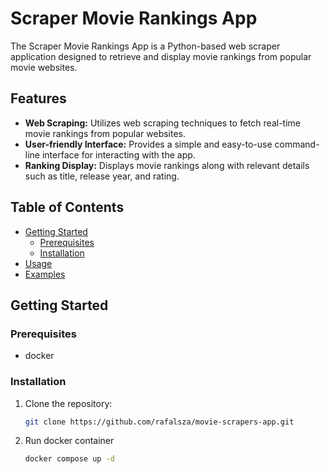 # Scraper Movie Rankings App

The Scraper Movie Rankings App is a Python-based web scraper application designed to retrieve and display movie rankings from popular movie websites.

## Features

- **Web Scraping:** Utilizes web scraping techniques to fetch real-time movie rankings from popular websites.
- **User-friendly Interface:** Provides a simple and easy-to-use command-line interface for interacting with the app.
- **Ranking Display:** Displays movie rankings along with relevant details such as title, release year, and rating.

## Table of Contents

- [Getting Started](#getting-started)
  - [Prerequisites](#prerequisites)
  - [Installation](#installation)
- [Usage](#usage)
- [Examples](#examples)

## Getting Started

### Prerequisites

- docker

### Installation

1. Clone the repository:

   ```bash
   git clone https://github.com/rafalsza/movie-scrapers-app.git
2. Run docker container

    ```bash
   docker compose up -d

